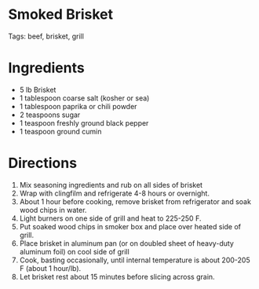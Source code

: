 # Smoked Brisket

Tags: beef, brisket, grill

# Ingredients

- 5 lb Brisket
- 1 tablespoon coarse salt (kosher or sea)
- 1 tablespoon paprika or chili powder
- 2 teaspoons sugar
- 1 teaspoon freshly ground black pepper
- 1 teaspoon ground cumin

# Directions

1. Mix seasoning ingredients and rub on all sides of brisket 
2. Wrap with clingfilm and refrigerate 4-8 hours or overnight. 
3. About 1 hour before cooking, remove brisket from refrigerator and soak wood chips in water. 
4. Light burners on one side of grill and heat to 225-250 F. 
5. Put soaked wood chips in smoker box and place over heated side of grill. 
6. Place brisket in aluminum pan (or on doubled sheet of heavy-duty aluminum foil) on cool side of grill
7. Cook, basting occasionally, until internal temperature is about 200-205 F (about 1 hour/lb).  
8. Let brisket rest about 15 minutes before slicing across grain.